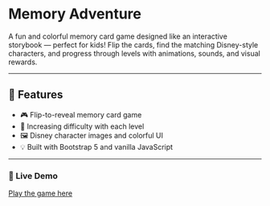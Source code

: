 # Memory Adventure

A fun and colorful memory card game designed like an interactive storybook — perfect for kids! Flip the cards, find the matching Disney-style characters, and progress through levels with animations, sounds, and visual rewards.

---

## 🌟 Features

- 🎮 Flip-to-reveal memory card game
- 🧠 Increasing difficulty with each level
- 🖼️ Disney character images and colorful UI
- 💡 Built with Bootstrap 5 and vanilla JavaScript

---

### 🔗 Live Demo

[Play the game here](https://memory-adventure.vercel.app/)
